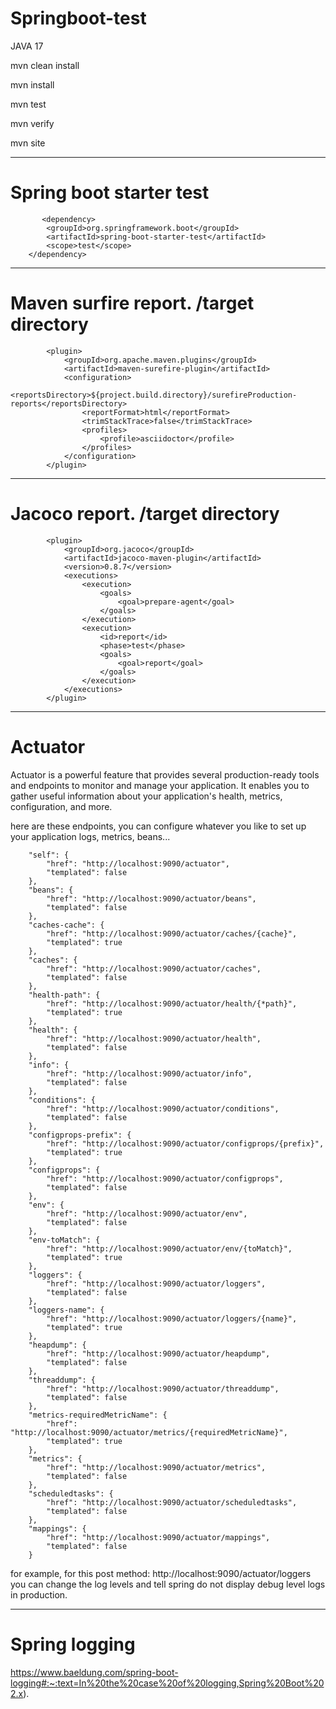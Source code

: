 # Springboot-test

JAVA 17

mvn clean install

mvn install

mvn test

mvn verify

mvn site

--------------------------------------------------------------------------------------------------------------------
# Spring boot starter test

	       <dependency>
			<groupId>org.springframework.boot</groupId>
			<artifactId>spring-boot-starter-test</artifactId>
			<scope>test</scope>
		</dependency>

--------------------------------------------------------------------------------------------------------------------
# Maven surfire report. /target directory

			<plugin>
				<groupId>org.apache.maven.plugins</groupId>
				<artifactId>maven-surefire-plugin</artifactId>
				<configuration>
					<reportsDirectory>${project.build.directory}/surefireProduction-reports</reportsDirectory>
					<reportFormat>html</reportFormat>
					<trimStackTrace>false</trimStackTrace>
					<profiles>
						<profile>asciidoctor</profile>
					</profiles>
				</configuration>
			</plugin>
--------------------------------------------------------------------------------------------------------------------
# Jacoco report. /target directory

 			<plugin>
				<groupId>org.jacoco</groupId>
				<artifactId>jacoco-maven-plugin</artifactId>
				<version>0.8.7</version>
				<executions>
					<execution>
						<goals>
							<goal>prepare-agent</goal>
						</goals>
					</execution>
					<execution>
						<id>report</id>
						<phase>test</phase>
						<goals>
							<goal>report</goal>
						</goals>
					</execution>
				</executions>
			</plugin>
--------------------------------------------------------------------------------------------------------------------
# Actuator

Actuator is a powerful feature that provides several production-ready tools and endpoints to monitor and manage your application. It enables you to gather useful information about your application's health, metrics, configuration, and more.

here are these endpoints, you can configure whatever you like to set up your application logs, metrics, beans...

        "self": {
            "href": "http://localhost:9090/actuator",
            "templated": false
        },
        "beans": {
            "href": "http://localhost:9090/actuator/beans",
            "templated": false
        },
        "caches-cache": {
            "href": "http://localhost:9090/actuator/caches/{cache}",
            "templated": true
        },
        "caches": {
            "href": "http://localhost:9090/actuator/caches",
            "templated": false
        },
        "health-path": {
            "href": "http://localhost:9090/actuator/health/{*path}",
            "templated": true
        },
        "health": {
            "href": "http://localhost:9090/actuator/health",
            "templated": false
        },
        "info": {
            "href": "http://localhost:9090/actuator/info",
            "templated": false
        },
        "conditions": {
            "href": "http://localhost:9090/actuator/conditions",
            "templated": false
        },
        "configprops-prefix": {
            "href": "http://localhost:9090/actuator/configprops/{prefix}",
            "templated": true
        },
        "configprops": {
            "href": "http://localhost:9090/actuator/configprops",
            "templated": false
        },
        "env": {
            "href": "http://localhost:9090/actuator/env",
            "templated": false
        },
        "env-toMatch": {
            "href": "http://localhost:9090/actuator/env/{toMatch}",
            "templated": true
        },
        "loggers": {
            "href": "http://localhost:9090/actuator/loggers",
            "templated": false
        },
        "loggers-name": {
            "href": "http://localhost:9090/actuator/loggers/{name}",
            "templated": true
        },
        "heapdump": {
            "href": "http://localhost:9090/actuator/heapdump",
            "templated": false
        },
        "threaddump": {
            "href": "http://localhost:9090/actuator/threaddump",
            "templated": false
        },
        "metrics-requiredMetricName": {
            "href": "http://localhost:9090/actuator/metrics/{requiredMetricName}",
            "templated": true
        },
        "metrics": {
            "href": "http://localhost:9090/actuator/metrics",
            "templated": false
        },
        "scheduledtasks": {
            "href": "http://localhost:9090/actuator/scheduledtasks",
            "templated": false
        },
        "mappings": {
            "href": "http://localhost:9090/actuator/mappings",
            "templated": false
        }

for example, for this post method:  http://localhost:9090/actuator/loggers 
you can change the log levels and tell spring do not display debug level logs in production. 

--------------------------------------------------------------------------------------------------------------------

# Spring logging

https://www.baeldung.com/spring-boot-logging#:~:text=In%20the%20case%20of%20logging,Spring%20Boot%202.x).
